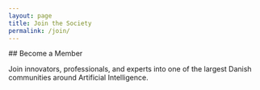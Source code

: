 ```yaml
---
layout: page
title: Join the Society
permalink: /join/
---
```


<section style="margin-bottom: 50px;">
<div class="container">
<div class="row">
<div class="col-xs-12" markdown="1">

<div class="section-title" markdown="1">
## Become a Member
</div>

Join innovators, professionals, and experts into one of the largest Danish communities around Artificial Intelligence.

</div>
</div>
</div>
</section>